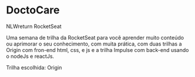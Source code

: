 # DoctoCare
 NLWreturn RocketSeat

Uma semana de trilha da RocketSeat para você aprender muito conteúdo ou aprimorar o seu conhecimento, com muita prática, com duas trilhas a Origin com fron-end html, css, e js e a trilha Impulse com back-end usando o nodeJs e reactJs.

Trilha escolhida: Origin